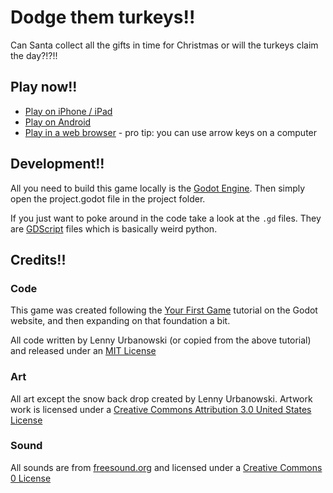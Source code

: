 # Dodge them turkeys!!

Can Santa collect all the gifts in time for Christmas or will the turkeys claim the day?!?!!

## Play now!!

* [Play on iPhone / iPad](https://apps.apple.com/us/app/dodge-them-turkeys/id1597616371)
* [Play on Android](https://play.google.com/store/apps/details?id=com.ilfcreative.dodgethemturkeys)
* [Play in a web browser](https://ilf-creative.github.io/dodge-them-turkeys/) - pro tip: you can use arrow keys on a computer

## Development!!

All you need to build this game locally is the [Godot Engine](https://godotengine.org/download). Then simply open the project.godot file in the project folder.

If you just want to poke around in the code take a look at the `.gd` files. They are [GDScript](https://docs.godotengine.org/en/stable/getting_started/scripting/gdscript/gdscript_basics.html) files which is basically weird python.

## Credits!!

### Code

This game was created following the [Your First Game](https://docs.godotengine.org/en/stable/getting_started/step_by_step/your_first_game.html) tutorial on the Godot website, and then expanding on that foundation a bit.

All code written by Lenny Urbanowski (or copied from the above tutorial) and released under an [MIT License](LICENSE)

### Art

All art except the snow back drop created by Lenny Urbanowski. Artwork work is licensed under a [Creative Commons Attribution 3.0 United States License](http://creativecommons.org/licenses/by/3.0/us/)

### Sound

All sounds are from [freesound.org](https://freesound.org) and licensed under a [Creative Commons 0 License](https://creativecommons.org/share-your-work/public-domain/cc0/)